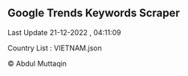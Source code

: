 

## Google Trends Keywords Scraper 
 
Last Update 21-12-2022 , 04:11:09

Country List :
VIETNAM.json



© Abdul Muttaqin 
